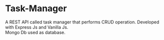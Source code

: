 # Task-Manager
A REST API called task manager that performs CRUD operation. 
Developed with Express Js and Vanilla Js. <br />
Mongo Db used as database.
